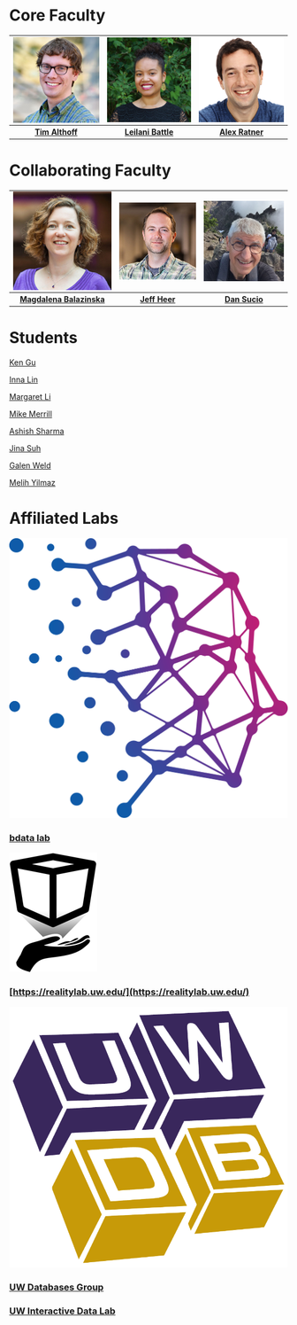 # Core Faculty

<table>
  <tr>
    <td><img style="display:block;" src="assets/images/faculty/tim.jpg"     width="100%"></td>
    <td><img style="display:block;" src="assets/images/faculty/leilani.jpg" width="100%"></td>
    <td><img style="display:block;" src="assets/images/faculty/alex.jpg"    width="100%"></td>
  </tr>
  <tr>
     <th><a href="https://timalthoff.de/"><b>Tim Althoff</b></a></th>
     <th><a href="https://homes.cs.washington.edu/~leibatt/bio.html"><b>Leilani Battle</b></a></th>
     <th><a href="https://ajratner.github.io/"><b>Alex Ratner</b></a></th>
  </tr>
 </table>

# Collaborating Faculty

<table>
  <tr>
    <td><img style="display:block;" src="assets/images/faculty/magda.jpg" width="100%"></td>
    <td><img style="display:block;" src="assets/images/faculty/jeff.jpg"  width="100%"></td>
    <td><img style="display:block;" src="assets/images/faculty/dan.jpg"   width="100%"></td>
  </tr>
  <tr>
     <th><a href="https://www.cs.washington.edu/people/faculty/magda"><b>Magdalena Balazinska</b></a></th>
     <th><a href="https://homes.cs.washington.edu/~jheer/"><b>Jeff Heer</b></a></th>
     <th><a href="https://homes.cs.washington.edu/~suciu/"><b>Dan Sucio</b></a></th>
  </tr>
 </table>

# Students

[Ken Gu](https://kenqgu.com/)

[Inna Lin](https://innawy.github.io/)

[Margaret Li](https://margs.li/)

[Mike Merrill](https://mikemerrill.io/)

[Ashish Sharma](https://ash-shar.github.io/)

[Jina Suh](https://www.microsoft.com/en-us/research/people/jinsuh/)

[Galen Weld](https://galenweld.com/overview)

[Melih Yilmaz](https://github.com/melihyilmaz)


# Affiliated Labs

![Behavioral Data Science Lab](assets/images/labs/bdata.png)
### [bdata lab](https://bdata.cs.washington.edu/)

![Reality Lab](assets/images/labs/reality.png)
### [https://realitylab.uw.edu/](https://realitylab.uw.edu/)

![Database Group ](assets/images/labs/db.png)
### [UW Databases Group](https://db.cs.washington.edu/)

### [UW Interactive Data Lab](https://idl.cs.washington.edu/)